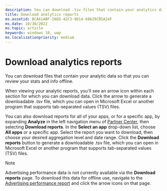 ```yaml
---
description: You can download .tsv files that contain your analytics data so that you can review your stats and info offline.
title: Download analytics reports
ms.assetid: BCA61ABF-16ED-42C3-9014-68629CB5A24F
ms.date: 10/30/2022
ms.topic: article
keywords: windows 10, uwp
ms.localizationpriority: medium
---
```

# Download analytics reports


You can download files that contain your analytic data so that you can review your stats and info offline.

When viewing your analytic reports, you'll see an arrow icon within each section for which you can download data. Click the arrow to generate a downloadable .tsv file, which you can open in Microsoft Excel or another program that supports tab-separated values (TSV) files.

You can also download reports for all of your apps, or for a specific app, by expanding **Analyze** in the left navigation menu of [Partner Center](https://partner.microsoft.com/dashboard), then selecting **Download reports**. In the **Select an app** drop-down list, choose **All apps** or a specific app. Select the report you want to download, then choose your desired aggregation level and date range. Click the **Download reports** button to generate a downloadable .tsv file, which you can open in Microsoft Excel or another program that supports tab-separated values (TSV) files.

> [!NOTE]
> Advertising performance data is not currently available via the **Download reports** page. To download this data for offline use, navigate to the [Advertising performance report](advertising-performance-report.md) and click the arrow icons on that page. 
